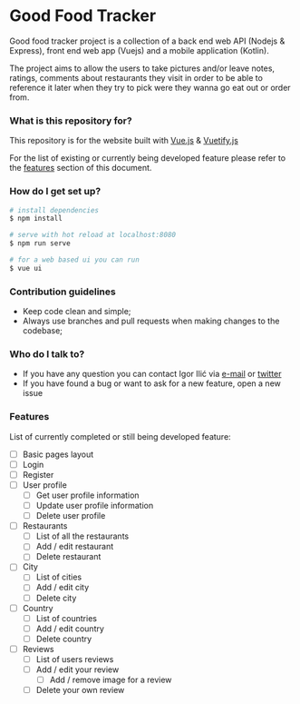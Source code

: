 # Good Food Tracker #

Good food tracker project is a collection of a back end web API (Nodejs & Express), front end web app (Vuejs) and a mobile application (Kotlin). 

The project aims to allow the users to take pictures and/or leave notes, ratings, comments about restaurants they visit in order to be able to reference it later when they try to pick were they wanna go eat out or order from. 

### What is this repository for? ###

This repository is for the website built with [Vue.js](https://vuejs.org/) & [Vuetify.js](https://vuetifyjs.com/) 

For the list of existing or currently being developed feature please refer to the [features](#features) section of this document.

### How do I get set up? ###

```bash
# install dependencies
$ npm install

# serve with hot reload at localhost:8080
$ npm run serve

# for a web based ui you can run
$ vue ui
```
 
### Contribution guidelines ###

* Keep code clean and simple;
* Always use branches and pull requests when making changes to the codebase;

### Who do I talk to? ###

* If you have any question you can contact Igor Ilić via [e-mail](mailto:github@igorilic.net) or [twitter](https://twitter.com/Gac_BL) 
* If you have found a bug or want to ask for a new feature, open a new issue

### Features ###
List of currently completed or still being developed feature: 

* [ ] Basic pages layout
* [ ] Login 
* [ ] Register
* [ ] User profile
    * [ ] Get user profile information
    * [ ] Update user profile information
    * [ ] Delete user profile
* [ ] Restaurants
    * [ ] List of all the restaurants
    * [ ] Add / edit restaurant
    * [ ] Delete restaurant
* [ ] City
    * [ ] List of cities 
    * [ ] Add / edit city
    * [ ] Delete city
* [ ] Country
    * [ ] List of countries 
    * [ ] Add / edit country
    * [ ] Delete country
* [ ] Reviews
    * [ ] List of users reviews 
    * [ ] Add / edit your review
        * [ ] Add / remove image for a review
    * [ ] Delete your own review 
